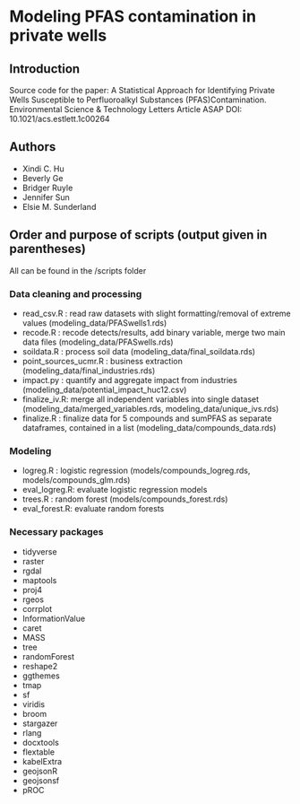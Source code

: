 # Modeling PFAS contamination in private wells
## Introduction
Source code for the paper:
A Statistical Approach for Identifying Private Wells Susceptible to Perfluoroalkyl Substances (PFAS)Contamination.
Environmental Science & Technology Letters Article ASAP
DOI: 10.1021/acs.estlett.1c00264

## Authors
* Xindi C. Hu
* Beverly Ge
* Bridger Ruyle
* Jennifer Sun
* Elsie M. Sunderland

##  Order and purpose of scripts (output given in parentheses)
All can be found in the /scripts folder
### Data cleaning and processing
- read_csv.R   : read raw datasets with slight formatting/removal of extreme values
								 (modeling_data/PFASwells1.rds)
- recode.R     : recode detects/results, add binary variable, merge two main data files
						 		 (modeling_data/PFASwells.rds)
- soildata.R   : process soil data 
							 	 (modeling_data/final_soildata.rds)
- point_sources_ucmr.R   : business extraction 
							 	 (modeling_data/final_industries.rds)
- impact.py    : quantify and aggregate impact from industries
                                (modeling_data/potential_impact_huc12.csv)
- finalize_iv.R: merge all independent variables into single dataset
                 (modeling_data/merged_variables.rds, modeling_data/unique_ivs.rds)  
- finalize.R   : finalize data for 5 compounds and sumPFAS as separate dataframes, contained in a list
                 (modeling_data/compounds_data.rds)

### Modeling
- logreg.R     : logistic regression
                 (models/compounds_logreg.rds, models/compounds_glm.rds)
- eval_logreg.R: evaluate logistic regression models
- trees.R      : random forest
                 (models/compounds_forest.rds)
- eval_forest.R: evaluate random forests

### Necessary packages
- tidyverse
- raster
- rgdal
- maptools
- proj4
- rgeos
- corrplot
- InformationValue
- caret
- MASS
- tree
- randomForest
- reshape2
- ggthemes
- tmap
- sf
- viridis
- broom
- stargazer
- rlang
- docxtools
- flextable
- kabelExtra
- geojsonR
- geojsonsf
- pROC





